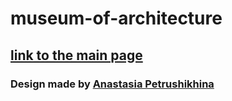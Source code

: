 # museum-of-architecture

## [link to the main page](https://annavyatkina.github.io/museum-of-architecture/)
### Design made by [Anastasia Petrushikhina](https://www.behance.net/b6c2d58f)
